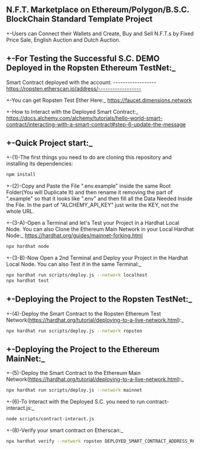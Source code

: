 ## N.F.T. Marketplace on Ethereum/Polygon/B.S.C. BlockChain Standard Template Project

+-Users can Connect their Wallets and Create, Buy and Sell N.F.T.s by Fixed Price Sale, English Auction and Dutch Auction.

## +-For Testing the Successful S.C. DEMO Deployed in the Ropsten Ethereum TestNet:\_
Smart Contract deployed with the account: ------------------
https://ropsten.etherscan.io/address/------------------

+-You can get Ropsten Test Ether Here:\_
https://faucet.dimensions.network

+-How to Interact with the Deployed Smart Contract:\_
https://docs.alchemy.com/alchemy/tutorials/hello-world-smart-contract/interacting-with-a-smart-contract#step-6-update-the-message

## +-Quick Project start:\_

+-(1)-The first things you need to do are cloning this repository and installing its
dependencies:

```sh
npm install
```

+-(2)-Copy and Paste the File ".env.example" inside the same Root Folder(You will Duplicate It) and then rename it removing the part of ".example" so that it looks like ".env" and then fill all the Data Needed Inside the File. In the part of "ALCHEMY_API_KEY"
just write the KEY, not the whole URL.

+-(3-A)-Open a Terminal and let's Test your Project in a Hardhat Local Node. You can also Clone the Ethereum Main Network in your Local Hardhat Node:\_
https://hardhat.org/guides/mainnet-forking.html

```sh
npx hardhat node
```

+-(3-B)-Now Open a 2nd Terminal and Deploy your Project in the Hardhat Local Node. You can also Test it in the same Terminal:\_

```sh
npx hardhat run scripts/deploy.js --network localhost
npx hardhat test
```

## +-Deploying the Project to the Ropsten TestNet:_

+-(4)-Deploy the Smart Contract to the Ropsten Ethereum Test Network(https://hardhat.org/tutorial/deploying-to-a-live-network.html):\_

```sh
npx hardhat run scripts/deploy.js --network ropsten
```

## +-Deploying the Project to the Ethereum MainNet:_

+-(5)-Deploy the Smart Contract to the Ethereum Main Network(https://hardhat.org/tutorial/deploying-to-a-live-network.html):\_

```sh
npx hardhat run scripts/deploy.js --network mainnet
```

+-(6)-To Interact with the Deployed S.C. you need to run contract-interact.js:\_

```sh
node scripts/contract-interact.js
```

+-(8)-Verify your smart contract on Etherscan:\_

```sh
npx hardhat verify --network ropsten DEPLOYED_SMART_CONTRACT_ADDRESS_ROPSTEN 'Hello World!'
```
